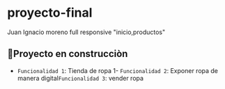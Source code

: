 # proyecto-final
Juan Ignacio moreno  full responsive "inicio,productos"
## :hammer:Proyecto en construcciòn

- `Funcionalidad 1`: Tienda de ropa 1- `Funcionalidad 2`: Exponer ropa de manera digital`Funcionalidad 3`: vender ropa
